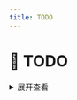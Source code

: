```yaml
---
title: TODO
---
```

<script setup>
  import ProgressBar from '../components/library/progressbar.vue'
</script>

# 🌰 TODO

<details>
<summary>展开查看</summary>
<ProgressBar content="grid games" alt="https://codingfantasy.com/games/flexboxadventure/play" :step="3" :total="84" />
</details>

